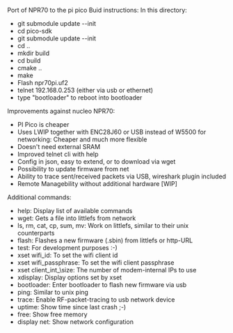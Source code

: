 Port of NPR70 to the pi pico
Buid instructions:
In this directory:
- git submodule update --init
- cd pico-sdk
- git submodule update --init
- cd ..
- mkdir build
- cd build
- cmake ..
- make
- Flash npr70pi.uf2
- telnet 192.168.0.253 (either via usb or ethernet)
- type "bootloader" to reboot into bootloader

Improvements against nucleo NPR70:
- PI Pico is cheaper
- Uses LWIP together with ENC28J60 or USB instead of W5500 for networking: Cheaper and much more flexible
- Doesn't need external SRAM
- Improved telnet cli with help
- Config in json, easy to extend, or to download via wget
- Possibility to update firmware from net
- Ability to trace sent/received packets via USB, wireshark plugin included
- Remote Managebility without additional hardware [WIP]

Additional commands:
- help: Display list of available commands
- wget: Gets a file into littlefs from network
- ls, rm, cat, cp, sum, mv: Work on littlefs, similar to their unix counterparts
- flash: Flashes a new firmware (.sbin) from littlefs or http-URL
- test: For development purposes :-)
- xset wifi\_id: To set the wifi client id
- xset wifi\_passphrase: To set the wifi client passphrase
- xset client\_int_\size: The number of modem-internal IPs to use
- xdisplay: Display options set by xset
- bootloader: Enter bootloader to flash new firmware via usb
- ping: Similar to unix ping
- trace: Enable RF-packet-tracing to usb network device
- uptime: Show time since last crash ;-)
- free: Show free memory
- display net: Show network configuration
